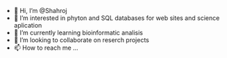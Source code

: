 - 👋 Hi, I’m @Shahroj
- 👀 I’m interested in phyton and SQL databases for web sites and science aplication 
- 🌱 I’m currently learning bioinformatic analisis
- 💞️ I’m looking to collaborate on reserch projects
- 📫 How to reach me ... 

<!---
Shahroj/Shahroj is a ✨ special ✨ repository because its `README.md` (this file) appears on your GitHub profile.
You can click the Preview link to take a look at your changes.
--->
